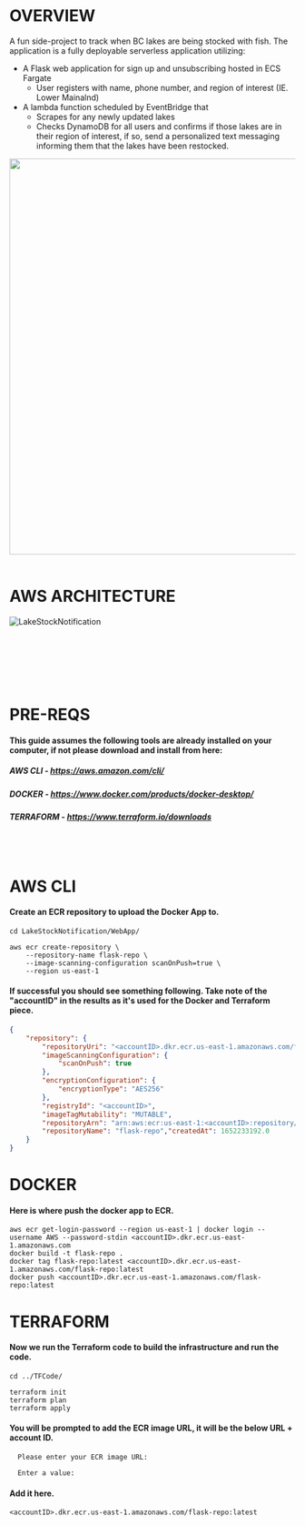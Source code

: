 # OVERVIEW
A fun side-project to track when BC lakes are being stocked with fish. The application is a fully deployable serverless application utilizing:
* A Flask web application for sign up and unsubscribing hosted in ECS Fargate
    * User registers with name, phone number, and region of interest (IE. Lower Mainalnd)
* A lambda function scheduled by EventBridge that
    * Scrapes for any newly updated lakes
    * Checks DynamoDB for all users and confirms if those lakes are in their region of interest, if so, send a personalized text messaging informing them that the lakes have been restocked.
<img src="https://user-images.githubusercontent.com/23089491/171757822-b2080a8d-1963-41bc-8a27-cfe09bc49417.jpg" width="557" height="696">
<br/><br/>

# AWS ARCHITECTURE
![LakeStockNotification](https://user-images.githubusercontent.com/23089491/171752983-6e0181c4-5641-464e-a4c4-036f8a0b0fab.png)

<br/><br/><br/><br/><br/>

# PRE-REQS
#### This guide assumes the following tools are already installed on your computer, if not please download and install from here:
##### AWS CLI - https://aws.amazon.com/cli/
##### DOCKER - https://www.docker.com/products/docker-desktop/
##### TERRAFORM - https://www.terraform.io/downloads

<br/><br/>

# AWS CLI

#### Create an ECR repository to upload the Docker App to.
```
cd LakeStockNotification/WebApp/

aws ecr create-repository \
    --repository-name flask-repo \
    --image-scanning-configuration scanOnPush=true \
    --region us-east-1
```


#### If successful you should see something following. Take note of the "accountID" in the results as it's used for the Docker and Terraform piece.
```json
{
    "repository": {
        "repositoryUri": "<accountID>.dkr.ecr.us-east-1.amazonaws.com/flask-repo", 
        "imageScanningConfiguration": {
            "scanOnPush": true
        }, 
        "encryptionConfiguration": {
            "encryptionType": "AES256"
        }, 
        "registryId": "<accountID>", 
        "imageTagMutability": "MUTABLE", 
        "repositoryArn": "arn:aws:ecr:us-east-1:<accountID>:repository/flask-repo", 
        "repositoryName": "flask-repo","createdAt": 1652233192.0
    }
}
```


# DOCKER

#### Here is where push the docker app to ECR.
```
aws ecr get-login-password --region us-east-1 | docker login --username AWS --password-stdin <accountID>.dkr.ecr.us-east-1.amazonaws.com
docker build -t flask-repo .
docker tag flask-repo:latest <accountID>.dkr.ecr.us-east-1.amazonaws.com/flask-repo:latest
docker push <accountID>.dkr.ecr.us-east-1.amazonaws.com/flask-repo:latest

```


# TERRAFORM

#### Now we run the Terraform code to build the infrastructure and run the code.
```
cd ../TFCode/

terraform init
terraform plan
terraform apply
```
#### You will be prompted to add the ECR image URL, it will be the below URL + account ID.
```
  Please enter your ECR image URL:

  Enter a value: 
```
#### Add it here.
```  
<accountID>.dkr.ecr.us-east-1.amazonaws.com/flask-repo:latest
```

